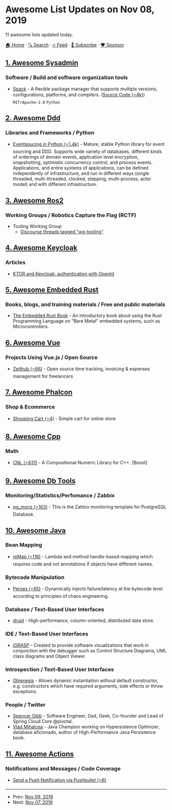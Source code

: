 # Awesome List Updates on Nov 08, 2019

11 awesome lists updated today.

[🏠 Home](/README.md) · [🔍 Search](https://www.trackawesomelist.com/search/) · [🔥 Feed](https://www.trackawesomelist.com/rss.xml) · [📮 Subscribe](https://trackawesomelist.us17.list-manage.com/subscribe?u=d2f0117aa829c83a63ec63c2f&id=36a103854c) · [❤️  Sponsor](https://github.com/sponsors/theowenyoung)



## [1. Awesome Sysadmin](/content/awesome-foss/awesome-sysadmin/README.md)

### Software / Build and software organization tools

*   [Spack](https://spack.io/) - A flexible package manager that supports multiple versions, configurations, platforms, and compilers. ([Source Code (⭐4k)](https://github.com/spack/spack)) `MIT/Apache-2.0` `Python`

## [2. Awesome Ddd](/content/heynickc/awesome-ddd/README.md)

### Libraries and Frameworks / Python

*   [Eventsoucing in Python (⭐1.4k)](https://github.com/johnbywater/eventsourcing) - Mature, stable Python library for event sourcing and DDD. Supports wide variety of databases, different kinds of orderings of domain events, application level encryption, snapshotting, optimistic concurrency control, and process events. Applications, and entire systems of applications, can be defined independently of infrastructure, and run in different ways (single threaded, multi-threaded, clocked, stepping, multi-process, actor model) and with different infrastructure.

## [3. Awesome Ros2](/content/fkromer/awesome-ros2/README.md)

### Working Groups / Robotics Capture the Flag (RCTF)

*   Tooling Working Group
    *   [Discourse threads tagged "wg-tooling"](https://discourse.ros.org/tags/wg-tooling)

## [4. Awesome Keycloak](/content/thomasdarimont/awesome-keycloak/README.md)

### Articles

*   [KTOR and Keycloak: authentication with OpenId](https://medium.com/slickteam/ktor-and-keycloak-authentication-with-openid-ecd415d7a62e)

## [5. Awesome Embedded Rust](/content/rust-embedded/awesome-embedded-rust/README.md)

### Books, blogs, and training materials / Free and public materials

*   [The Embedded Rust Book](https://rust-embedded.github.io/book/) - An introductory book about using the Rust Programming Language on "Bare Metal" embedded systems, such as Microcontrollers.

## [6. Awesome Vue](/content/vuejs/awesome-vue/README.md)

### Projects Using Vue.js / Open Source

*   [Zeithub (⭐66)](https://github.com/m0g/zeithub) - Open source time tracking, invoicing & expenses management for freelancers

## [7. Awesome Phalcon](/content/phalcon/awesome-phalcon/README.md)

### Shop & Ecommerce

*   [Shopping Cart (⭐4)](https://github.com/sinbadxiii/phalcon-cart) - Simple cart for online store

## [8. Awesome Cpp](/content/fffaraz/awesome-cpp/README.md)

### Math

*   [CNL (⭐631)](https://github.com/johnmcfarlane/cnl/) - A Compositional Numeric Library for C++. \[Boost]

## [9. Awesome Db Tools](/content/mgramin/awesome-db-tools/README.md)

### Monitoring/Statistics/Perfomance / Zabbix

*   [pg\_monz (⭐163)](https://github.com/pg-monz/pg_monz) - This is the Zabbix monitoring template for PostgreSQL Database.

## [10. Awesome Java](/content/akullpp/awesome-java/README.md)

### Bean Mapping

*   [reMap (⭐116)](https://github.com/remondis-it/remap) - Lambda and method handle-based mapping which requires code and not annotations if objects have different names.

### Bytecode Manipulation

*   [Perses (⭐65)](https://github.com/nicolasmanic/perses) - Dynamically injects failure/latency at the bytecode level according to principles of chaos engineering.

### Database / Text-Based User Interfaces

*   [druid](https://druid.apache.org) - High-performance, column-oriented, distributed data store.

### IDE / Text-Based User Interfaces

*   [jGRASP](https://www.jgrasp.org) - Created to provide software visualizations that work in conjunction with the debugger such as Control Structure Diagrams, UML class diagrams and Object Viewer.

### Introspection / Text-Based User Interfaces

*   [Objenesis](http://objenesis.org) - Allows dynamic instantiation without default constructor, e.g. constructors which have required arguments, side effects or throw exceptions.

### People / Twitter

*   [Spencer Gibb](https://twitter.com/spencerbgibb) - Software Engineer, Dad, Geek, Co-founder and Lead of Spring Cloud Core @pivotal.
*   [Vlad Mihalcea](https://twitter.com/vlad_mihalcea) - Java Champion working on Hypersistence Optimizer, database aficionado, author of High-Performance Java Persistence book.

## [11. Awesome Actions](/content/sdras/awesome-actions/README.md)

### Notifications and Messages / Code Coverage

*   [Send a Push Notification via Pushbullet (⭐6)](https://github.com/ShaunLWM/action-pushbullet)

---

- Prev: [Nov 09, 2019](/content/2019/11/09/README.md)
- Next: [Nov 07, 2019](/content/2019/11/07/README.md)